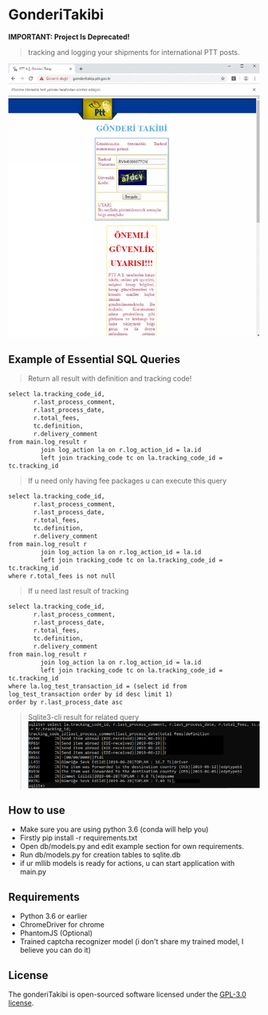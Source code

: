 # GonderiTakibi

**IMPORTANT: Project Is Deprecated!**
> tracking and logging your shipments for international PTT posts.

![Screenshot](https://raw.githubusercontent.com/Shavell/repo-assets/master/gonderiTakibi/tracking.gif)

## Example of Essential SQL Queries

> Return all result with definition and tracking code!

```` 
select la.tracking_code_id,
       r.last_process_comment,
       r.last_process_date,
       r.total_fees,
       tc.definition,
       r.delivery_comment
from main.log_result r
         join log_action la on r.log_action_id = la.id
         left join tracking_code tc on la.tracking_code_id = tc.tracking_id
````

>If u need only having fee packages u can execute this query
````
select la.tracking_code_id,
       r.last_process_comment,
       r.last_process_date,
       r.total_fees,
       tc.definition,
       r.delivery_comment
from main.log_result r
         join log_action la on r.log_action_id = la.id
         left join tracking_code tc on la.tracking_code_id = tc.tracking_id
where r.total_fees is not null
````

>If u need last result of tracking
````
select la.tracking_code_id,
       r.last_process_comment,
       r.last_process_date,
       r.total_fees,
       tc.definition,
       r.delivery_comment
from main.log_result r
         join log_action la on r.log_action_id = la.id
         left join tracking_code tc on la.tracking_code_id = tc.tracking_id
where la.log_test_transaction_id = (select id from log_test_transaction order by id desc limit 1)
order by r.last_process_date asc
````

> Sqlite3-cli result for related query 
![SQLOUTPUT](https://raw.githubusercontent.com/Shavell/repo-assets/master/gonderiTakibi/sqlite-cli.PNG)


## How to use

 - Make sure you are using python 3.6 (conda will help you)
 - Firstly pip install -r requirements.txt
 - Open db/models.py and edit example section for own requirements.
 - Run db/models.py for creation tables to sqlite.db
 - if ur mllib models is ready for actions, u can start application with main.py


## Requirements
- Python 3.6 or earlier
- ChromeDriver for chrome
- PhantomJS (Optional)
- Trained captcha recognizer model (i don't share my trained model, I believe you can do it)


## License

The gonderiTakibi is open-sourced software licensed under the [GPL-3.0 license](https://opensource.org/licenses/MIT).

